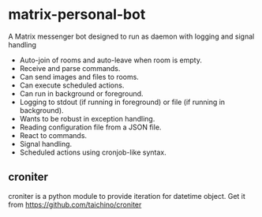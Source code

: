 # matrix-personal-bot
A Matrix messenger bot designed to run as daemon with logging and signal handling

* Auto-join of rooms and auto-leave when room is empty.
* Receive and parse commands.
* Can send images and files to rooms.
* Can execute scheduled actions.
* Can run in background or foreground.
* Logging to stdout (if running in foreground) or file (if running in background).
* Wants to be robust in exception handling.
* Reading configuration file from a JSON file.
* React to commands.
* Signal handling.
* Scheduled actions using cronjob-like syntax.

## croniter
croniter is a python module to provide iteration for datetime object.
Get it from https://github.com/taichino/croniter

